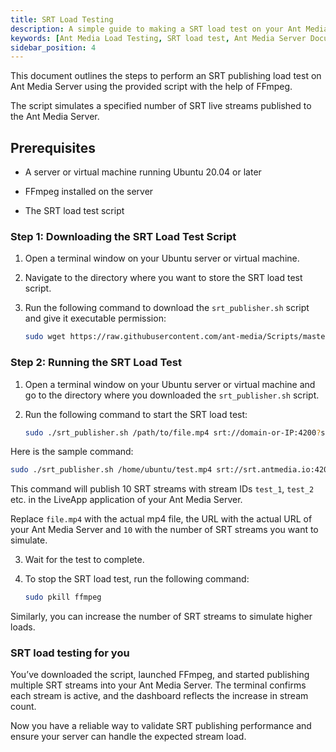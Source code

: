 ```yaml
---
title: SRT Load Testing 
description: A simple guide to making a SRT load test on your Ant Media Server.
keywords: [Ant Media Load Testing, SRT load test, Ant Media Server Documentation, Ant Media Server Tutorials]
sidebar_position: 4
---
```


This document outlines the steps to perform an SRT publishing load test on Ant Media Server using the provided script with the help of FFmpeg.

The script simulates a specified number of SRT live streams published to the Ant Media Server.

## Prerequisites

- A server or virtual machine running Ubuntu 20.04 or later

- FFmpeg installed on the server

- The SRT load test script

### Step 1: Downloading the SRT Load Test Script

1. Open a terminal window on your Ubuntu server or virtual machine.

2. Navigate to the directory where you want to store the SRT load test script.

3. Run the following command to download the `srt_publisher.sh` script and give it executable permission:

     ```bash
     sudo wget https://raw.githubusercontent.com/ant-media/Scripts/master/load-testing/srt_publisher.sh && sudo chmod +x srt_publisher.sh
     ```

### Step 2: Running the SRT Load Test

1. Open a terminal window on your Ubuntu server or virtual machine and go to the directory where you downloaded the `srt_publisher.sh` script.

2. Run the following command to start the SRT load test:
     ```bash
     sudo ./srt_publisher.sh /path/to/file.mp4 srt://domain-or-IP:4200?streamid=AppName/streamId 10
     ```

  Here is the sample command:

  ```bash
  sudo ./srt_publisher.sh /home/ubuntu/test.mp4 srt://srt.antmedia.io:4200?streamid=LiveApp/test 10
  ```
     
  This command will publish 10 SRT streams with stream IDs `test_1`, `test_2` etc. in the LiveApp application of your Ant Media Server.

  Replace `file.mp4` with the actual mp4 file, the URL with the actual URL of your Ant Media Server and `10` with the number of SRT streams you want to simulate.

3. Wait for the test to complete.

4. To stop the SRT load test, run the following command:

     ```bash
     sudo pkill ffmpeg
     ```

Similarly, you can increase the number of SRT streams to simulate higher loads.


### SRT load testing for you

You’ve downloaded the script, launched FFmpeg, and started publishing multiple SRT streams into your Ant Media Server. The terminal confirms each stream is active, and the dashboard reflects the increase in stream count.

Now you have a reliable way to validate SRT publishing performance and ensure your server can handle the expected stream load.